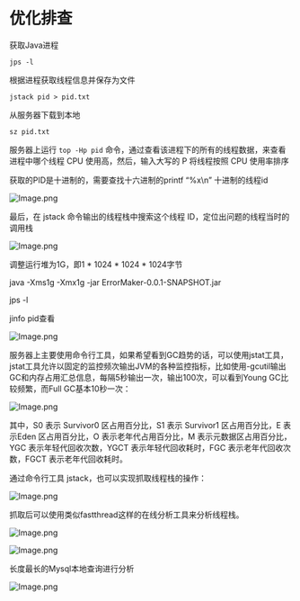 # 优化排查

获取Java进程

`jps -l`

根据进程获取线程信息并保存为文件

`jstack pid > pid.txt`

从服务器下载到本地

`sz pid.txt`

服务器上运行 `top -Hp pid` 命令，通过查看该进程下的所有的线程数据，来查看进程中哪个线程 CPU 使用高，然后，输入大写的 P 将线程按照 CPU 使用率排序

获取的PID是十进制的，需要查找十六进制的printf “%x\n” 十进制的线程id

![Image.png](https://res.craft.do/user/full/4bb18089-5d79-fff1-b7b0-44beb356c085/doc/7BA9FEDF-0544-44B0-9A3E-9E7DBA9B02D1/347EAC52-BDDA-421F-9F5B-415B1367A36D_2/yAXXQTealFLgTq5L6dOONjWA4U7JKZOQ0z0oE6kKeDwz/Image.png)

最后，在 jstack 命令输出的线程栈中搜索这个线程 ID，定位出问题的线程当时的调用栈

![Image.png](https://res.craft.do/user/full/4bb18089-5d79-fff1-b7b0-44beb356c085/doc/7BA9FEDF-0544-44B0-9A3E-9E7DBA9B02D1/AE6D2921-02CB-4456-976C-E0B8D2022667_2/Ft64X114HDSTMptFpSw1fUkCSmQPwdnQ6PEo7hMClxMz/Image.png)

[](https://coding.imooc.com/lesson/241.html#mid=15676)

调整运行堆为1G，即1 * 1024 * 1024 * 1024字节

java -Xms1g -Xmx1g -jar ErrorMaker-0.0.1-SNAPSHOT.jar

jps -l

jinfo pid查看

![Image.png](https://res.craft.do/user/full/4bb18089-5d79-fff1-b7b0-44beb356c085/doc/7BA9FEDF-0544-44B0-9A3E-9E7DBA9B02D1/C3585E15-8352-439A-85A9-8C5F1BFA66F7_2/8qunVDIZ8lH4vaNnB4MXGQAMbV04m4GG9fgkj5vrweQz/Image.png)

服务器上主要使用命令行工具，如果希望看到GC趋势的话，可以使用jstat工具，jstat工具允许以固定的监控频次输出JVM的各种监控指标，比如使用-gcutil输出GC和内存占用汇总信息，每隔5秒输出一次，输出100次，可以看到Young GC比较频繁，而Full GC基本10秒一次：

![Image.png](https://res.craft.do/user/full/4bb18089-5d79-fff1-b7b0-44beb356c085/doc/7BA9FEDF-0544-44B0-9A3E-9E7DBA9B02D1/636D7E06-4A21-45CE-8B90-927BFF3C65A5_2/Jc6mbTy1hC6YVd3KDuvFcy0JZvoOWcm1mURy0j7Zom0z/Image.png)

其中，S0 表示 Survivor0 区占用百分比，S1 表示 Survivor1 区占用百分比，E 表示Eden 区占用百分比，O 表示老年代占用百分比，M 表示元数据区占用百分比，YGC 表示年轻代回收次数，YGCT 表示年轻代回收耗时，FGC 表示老年代回收次数，FGCT 表示老年代回收耗时。

通过命令行工具 jstack，也可以实现抓取线程栈的操作：

![Image.png](https://res.craft.do/user/full/4bb18089-5d79-fff1-b7b0-44beb356c085/doc/7BA9FEDF-0544-44B0-9A3E-9E7DBA9B02D1/44C01411-F040-41B2-83F9-21BA97C5D382_2/APoYxxc3JA3VKe77IDmwneCsnsTxyEUJkxxDJ3UT3Ykz/Image.png)

抓取后可以使用类似fastthread这样的在线分析工具来分析线程栈。

![Image.png](https://res.craft.do/user/full/4bb18089-5d79-fff1-b7b0-44beb356c085/doc/7BA9FEDF-0544-44B0-9A3E-9E7DBA9B02D1/CA89C5D7-4FD6-4ECE-B061-468AE86EA25E_2/X3eDC0XJvJhFXkleoCScoYli1kNGipRdHFy4HzkxeeIz/Image.png)

![Image.png](https://res.craft.do/user/full/4bb18089-5d79-fff1-b7b0-44beb356c085/doc/7BA9FEDF-0544-44B0-9A3E-9E7DBA9B02D1/24CE489D-613D-4FCA-906A-17608A0910E0_2/KGEIAxENza5zJFmyGGLkRQXo7UUgTKHrRs2vHiijxAcz/Image.png)

长度最长的Mysql本地查询进行分析

![Image.png](https://res.craft.do/user/full/4bb18089-5d79-fff1-b7b0-44beb356c085/doc/7BA9FEDF-0544-44B0-9A3E-9E7DBA9B02D1/59EE35A9-3FDF-4D4C-B0BC-5CE5C8108D3F_2/igkojx0yOA32cj4nZfl1PXgtYe3NWV5VD8vQxtz6OJ8z/Image.png)

